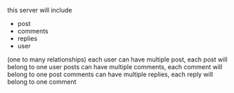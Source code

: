 this server will include
- post
- comments
- replies
- user

(one to many relationships)
each user can have multiple post, each post will belong to one user
posts can have multiple comments, each comment will belong to one post
comments can have multiple replies, each reply will belong to one comment